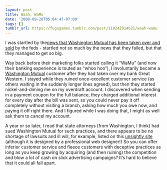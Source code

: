 ```yaml
---
layout: post
title: Waah, WaMu
date: '2008-09-28T05:04:47-07:00'
tags: []
tumblr_url: https://fugugames.tumblr.com/post/110242914621/waah-wamu
---
```

I was startled by the[news that Washington Mutual has been taken over and sold](http://news.bbc.co.uk/2/hi/business/7637026.stm) by the feds - startled not so much by the news that they failed, but that they managed to get so big.

Way back before their marketing folks started calling it “WaMu” (and now their banking experience is touted as “whoo hoo”), I involuntarily became a [Washington Mutual](http://wamu.com/) customer after they had taken over my bank Great Western. I stayed while they ruined once-excellent customer service (as others waiting in the suddenly longer lines agreed), but then they started nickel-and-diming me on my overdraft account. I discovered when sending in a payment coupon for the full balance, they charged additional interest for every day after the bill was sent, so you could never pay it off completely without visiting a branch, asking how much you owe now, and paying it off right there. And I figured while I was doing that, I might as well ask them to cancel my account.

A year or so later, I read that state attorneys (from Washington, I think) had sued Washington Mutual for such practices, and there appears to be no shortage of lawsuits and ill will, for example, listed on this [unsightly site](http://www.wamufraud.com/) (although it is designed by a professional web designer!) So you can offer inferior customer service and fleece customers with deceptive practices as long as you keep growing by acquiring (and then ruining) the competition and blow a lot of cash on slick advertising campaigns? It’s hard to believe that it could all fall apart.

